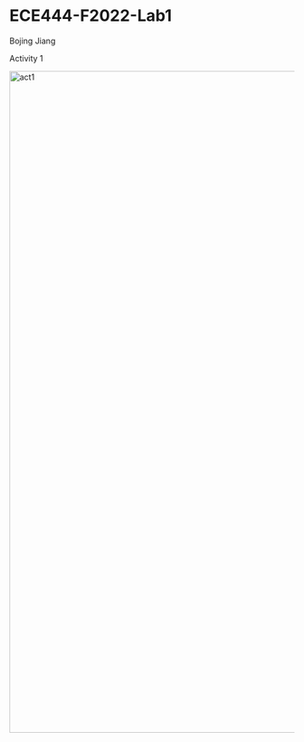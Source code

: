 # ECE444-F2022-Lab1

Bojing Jiang

Activity 1

<img width="1170" alt="act1" src="https://user-images.githubusercontent.com/40879743/190835878-d9cda24b-339f-415f-a310-d57a21fa1658.png">

